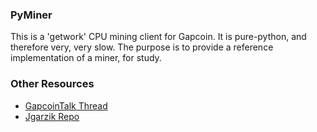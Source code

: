 ### PyMiner ###

This is a 'getwork' CPU mining client for Gapcoin. It is pure-python, and therefore very, very slow.  The purpose is to provide a reference implementation of a miner, for study.

### Other Resources ###

- [GapcoinTalk Thread](https://gapcointalk.org/index.php?topic=3546.0)
- [Jgarzik Repo](https://github.com/jgarzik/pyminer)